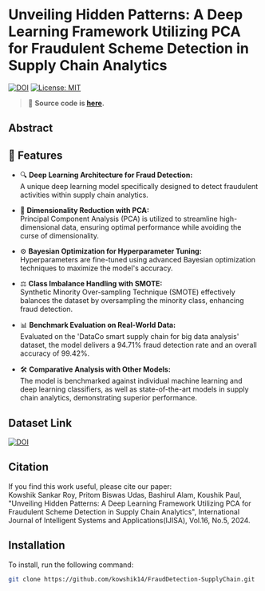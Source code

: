 # Unveiling Hidden Patterns: A Deep Learning Framework Utilizing PCA for Fraudulent Scheme Detection in Supply Chain Analytics

[![DOI](https://img.shields.io/badge/DOI-10.1234/abcd1234-blue.svg)](https://doi.org/10.1234/abcd1234)
[![License: MIT](https://img.shields.io/badge/License-MIT-yellow.svg)](https://opensource.org/licenses/MIT)

    

> 📂 **Source code is [here](https://github.com/kowshik14/FraudDetection-SupplyChain/tree/main/src).**


## Abstract


## 🚀 Features

- 🔍 **Deep Learning Architecture for Fraud Detection:**  
  A unique deep learning model specifically designed to detect fraudulent activities within supply chain analytics.

- 🎯 **Dimensionality Reduction with PCA:**  
  Principal Component Analysis (PCA) is utilized to streamline high-dimensional data, ensuring optimal performance while avoiding the curse of dimensionality.

- ⚙️ **Bayesian Optimization for Hyperparameter Tuning:**  
  Hyperparameters are fine-tuned using advanced Bayesian optimization techniques to maximize the model's accuracy.

- ⚖️ **Class Imbalance Handling with SMOTE:**  
  Synthetic Minority Over-sampling Technique (SMOTE) effectively balances the dataset by oversampling the minority class, enhancing fraud detection.

- 📊 **Benchmark Evaluation on Real-World Data:**  
  Evaluated on the 'DataCo smart supply chain for big data analysis' dataset, the model delivers a 94.71% fraud detection rate and an overall accuracy of 99.42%.

- 🛠️ **Comparative Analysis with Other Models:**  
  The model is benchmarked against individual machine learning and deep learning classifiers, as well as state-of-the-art models in supply chain analytics, demonstrating superior performance.


## Dataset Link
[![DOI](https://img.shields.io/badge/DOI-10.1234/abcd1234-blue.svg)](https://doi.org/10.17632/8gx2fvg2k6.5)


## Citation

If you find this work useful, please cite our paper:  
Kowshik Sankar Roy, Pritom Biswas Udas, Bashirul Alam, Koushik Paul, "Unveiling Hidden Patterns: A Deep Learning Framework Utilizing PCA for Fraudulent Scheme Detection in Supply Chain Analytics", International Journal of Intelligent Systems and Applications(IJISA), Vol.16, No.5, 2024. 

## Installation

To install, run the following command:

```bash
git clone https://github.com/kowshik14/FraudDetection-SupplyChain.git
